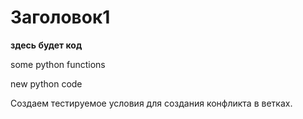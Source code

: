 # Заголовок1

**здесь будет код**

some python functions

new python code

Создаем тестируемое условия для создания конфликта в ветках.
